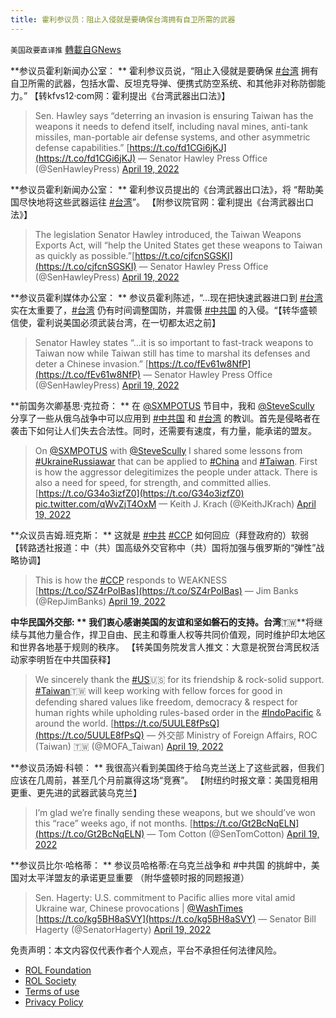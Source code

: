 ```yaml
---
title: 霍利参议员：阻止入侵就是要确保台湾拥有自卫所需的武器
---
```

`美国政要直译推` [轉載自GNews](https://gnews.org/zh-hans/2377129/)

**参议员霍利新闻办公室： **
霍利参议员说，“阻止入侵就是要确保 [#台湾](https://gettr.com/hashtag/%23%E5%8F%B0%E6%B9%BE) 拥有自卫所需的武器，包括水雷、反坦克导弹、便携式防空系统、和其他非对称防御能力。” 【转kfvs12·com网：霍利提出《台湾武器出口法》】



> Sen. Hawley says “deterring an invasion is ensuring Taiwan has the weapons it needs to defend itself, including naval mines, anti-tank missiles, man-portable air defense systems, and other asymmetric defense capabilities.” [https://t.co/fd1CGi6jKJ](https://t.co/fd1CGi6jKJ)
> — Senator Hawley Press Office (@SenHawleyPress) [April 19, 2022](https://twitter.com/SenHawleyPress/status/1516492000048160773?ref_src=twsrc%5Etfw)



**参议员霍利新闻办公室： **
霍利参议员提出的《台湾武器出口法》，将 “帮助美国尽快地将这些武器运往 [#台湾](https://gettr.com/hashtag/%23%E5%8F%B0%E6%B9%BE)”。 【附参议院官网：霍利提出《台湾武器出口法》】



> The legislation Senator Hawley introduced, the Taiwan Weapons Exports Act, will “help the United States get these weapons to Taiwan as quickly as possible.”[https://t.co/cjfcnSGSKI](https://t.co/cjfcnSGSKI)
> — Senator Hawley Press Office (@SenHawleyPress) [April 19, 2022](https://twitter.com/SenHawleyPress/status/1516511798471671809?ref_src=twsrc%5Etfw)



**参议员霍利媒体办公室： **
参议员霍利陈述，“…现在把快速武器进口到 [#台湾](https://twitter.com/hashtag/%E5%8F%B0%E6%B9%BE?src=hashtag_click) 实在太重要了，[#台湾](https://twitter.com/hashtag/%E5%8F%B0%E6%B9%BE?src=hashtag_click) 仍有时间调整国防，并震慑 [#中共国](https://twitter.com/hashtag/%E4%B8%AD%E5%85%B1%E5%9B%BD?src=hashtag_click) 的入侵。“【转华盛顿信使，霍利说美国必须武装台湾，在一切都太迟之前】



> Senator Hawley states “…it is so important to fast-track weapons to Taiwan now while Taiwan still has time to marshal its defenses and deter a Chinese invasion.” [https://t.co/fEv61w8NfP](https://t.co/fEv61w8NfP)
> — Senator Hawley Press Office (@SenHawleyPress) [April 19, 2022](https://twitter.com/SenHawleyPress/status/1516412882480775169?ref_src=twsrc%5Etfw)



**前国务次卿基思·克拉奇： **
在 [@SXMPOTUS](https://gettr.com/user/SXMPOTUS) 节目中，我和 [@SteveScully](https://gettr.com/user/SteveScully) 分享了一些从俄乌战争中可以应用到 [#中共国](https://gettr.com/hashtag/%23%E4%B8%AD%E5%85%B1%E5%9B%BD) 和 [#台湾](https://gettr.com/hashtag/%23%E5%8F%B0%E6%B9%BE) 的教训。首先是侵略者在袭击下如何让人们失去合法性。同时，还需要有速度，有力量，能承诺的盟友。



> On [@SXMPOTUS](https://twitter.com/SXMPOTUS?ref_src=twsrc%5Etfw) with [@SteveScully](https://twitter.com/SteveScully?ref_src=twsrc%5Etfw) I shared some lessons from [#UkraineRussiawar](https://twitter.com/hashtag/UkraineRussiawar?src=hash&amp;ref_src=twsrc%5Etfw) that can be applied to [#China](https://twitter.com/hashtag/China?src=hash&amp;ref_src=twsrc%5Etfw) and [#Taiwan](https://twitter.com/hashtag/Taiwan?src=hash&amp;ref_src=twsrc%5Etfw). First is how the aggressor delegitimizes the people under attack. There is also a need for speed, for strength, and committed allies. [https://t.co/G34o3izfZ0](https://t.co/G34o3izfZ0) [pic.twitter.com/qWvZjT4OxM](https://t.co/qWvZjT4OxM)
> — Keith J. Krach (@KeithJKrach) [April 19, 2022](https://twitter.com/KeithJKrach/status/1516408776986877953?ref_src=twsrc%5Etfw)



**众议员吉姆.班克斯： **
这就是 [#中共](https://gettr.com/hashtag/%23%E4%B8%AD%E5%85%B1) [#CCP](https://gettr.com/hashtag/%23CCP) 如何回应（拜登政府的）软弱 【转路透社报道：中（共）国高级外交官称中（共）国将加强与俄罗斯的“弹性”战略协调】



> This is how the [#CCP](https://twitter.com/hashtag/CCP?src=hash&amp;ref_src=twsrc%5Etfw) responds to WEAKNESS [https://t.co/SZ4rPoIBas](https://t.co/SZ4rPoIBas)
> — Jim Banks (@RepJimBanks) [April 19, 2022](https://twitter.com/RepJimBanks/status/1516457687931838464?ref_src=twsrc%5Etfw)



**中华民国外交部: **
我们衷心感谢美国的友谊和坚如磐石的支持。台湾**🇹🇼**将继续与其他力量合作，捍卫自由、民主和尊重人权等共同价值观，同时维护印太地区和世界各地基于规则的秩序。 【转美国务院发言人推文：大意是祝贺台湾民权活动家李明哲在中共国获释】



> We sincerely thank the [#US](https://twitter.com/hashtag/US?src=hash&amp;ref_src=twsrc%5Etfw)🇺🇸 for its friendship & rock-solid support. [#Taiwan](https://twitter.com/hashtag/Taiwan?src=hash&amp;ref_src=twsrc%5Etfw)🇹🇼 will keep working with fellow forces for good in defending shared values like freedom, democracy & respect for human rights while upholding rules-based order in the [#IndoPacific](https://twitter.com/hashtag/IndoPacific?src=hash&amp;ref_src=twsrc%5Etfw) & around the world. [https://t.co/5UULE8fPsQ](https://t.co/5UULE8fPsQ)
> — 外交部 Ministry of Foreign Affairs, ROC (Taiwan) 🇹🇼 (@MOFA\_Taiwan) [April 19, 2022](https://twitter.com/MOFA_Taiwan/status/1516233127261196288?ref_src=twsrc%5Etfw)



**参议员汤姆·科顿： **
我很高兴看到美国终于给乌克兰送上了这些武器，但我们应该在几周前，甚至几个月前赢得这场“竞赛”。 【附纽约时报文章：美国竞相用更重、更先进的武器武装乌克兰】



> I’m glad we’re finally sending these weapons, but we should’ve won this “race” weeks ago, if not months. [https://t.co/Gt2BcNqELN](https://t.co/Gt2BcNqELN)
> — Tom Cotton (@SenTomCotton) [April 19, 2022](https://twitter.com/SenTomCotton/status/1516562130429956096?ref_src=twsrc%5Etfw)



**参议员比尔·哈格蒂： **
参议员哈格蒂:在乌克兰战争和 #中共国 的挑衅中，美国对太平洋盟友的承诺更显重要 （附华盛顿时报的同题报道）



> Sen. Hagerty: U.S. commitment to Pacific allies more vital amid Ukraine war, Chinese provocations | [@WashTimes](https://twitter.com/WashTimes?ref_src=twsrc%5Etfw) [https://t.co/kg5BH8aSVY](https://t.co/kg5BH8aSVY)
> — Senator Bill Hagerty (@SenatorHagerty) [April 19, 2022](https://twitter.com/SenatorHagerty/status/1516447783372443663?ref_src=twsrc%5Etfw)



 

免责声明：本文内容仅代表作者个人观点，平台不承担任何法律风险。

- [ROL Foundation](https://rolfoundation.org/)
- [ROL Society](https://rolsociety.org/)
- [Terms of use](https://gnews.org/terms-of-use-3/)
- [Privacy Policy](https://gnews.org/privacy-policy/)
